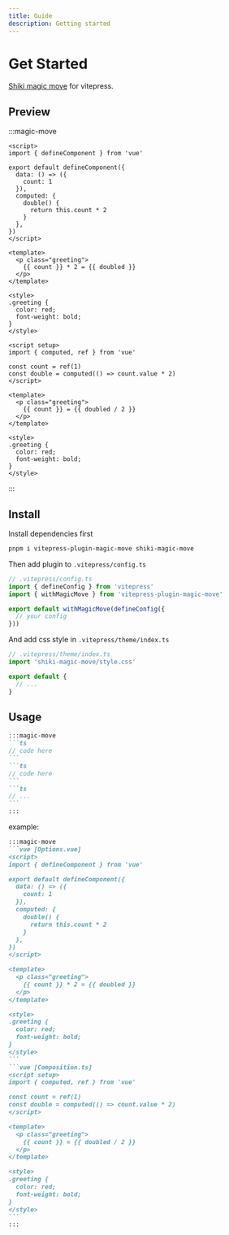 ```yaml
---
title: Guide
description: Getting started
---
```


# Get Started

[Shiki magic move](https://github.com/shikijs/shiki-magic-move) for vitepress.

## Preview

:::magic-move 
```vue [Options.vue]
<script>
import { defineComponent } from 'vue'

export default defineComponent({
  data: () => ({
    count: 1
  }),
  computed: {
    double() {
      return this.count * 2
    }
  },
})
</script>

<template>
  <p class="greeting">
    {{ count }} * 2 = {{ doubled }}
  </p>
</template>

<style>
.greeting {
  color: red;
  font-weight: bold;
}
</style>
```
```vue [Composition.vue]
<script setup>
import { computed, ref } from 'vue'

const count = ref(1)
const double = computed(() => count.value * 2)
</script>

<template>
  <p class="greeting">
    {{ count }} = {{ doubled / 2 }}
  </p>
</template>

<style>
.greeting {
  color: red;
  font-weight: bold;
}
</style>
```
:::

## Install

Install dependencies first

```bash
pnpm i vitepress-plugin-magic-move shiki-magic-move
```

Then add plugin to `.vitepress/config.ts`

```ts
// .vitepress/config.ts
import { defineConfig } from 'vitepress'
import { withMagicMove } from 'vitepress-plugin-magic-move'

export default withMagicMove(defineConfig({
  // your config
}))
```

And add css style in `.vitepress/theme/index.ts`

```ts
// .vitepress/theme/index.ts
import 'shiki-magic-move/style.css'

export default {
  // ...
}
```

## Usage

````md
:::magic-move
```ts
// code here
```
```ts
// code here
```
```ts
// ...
```
:::
````

example:

````md
:::magic-move 
```vue [Options.vue]
<script>
import { defineComponent } from 'vue'

export default defineComponent({
  data: () => ({
    count: 1
  }),
  computed: {
    double() {
      return this.count * 2
    }
  },
})
</script>

<template>
  <p class="greeting">
    {{ count }} * 2 = {{ doubled }}
  </p>
</template>

<style>
.greeting {
  color: red;
  font-weight: bold;
}
</style>
```
```vue [Composition.ts]
<script setup>
import { computed, ref } from 'vue'

const count = ref(1)
const double = computed(() => count.value * 2)
</script>

<template>
  <p class="greeting">
    {{ count }} = {{ doubled / 2 }}
  </p>
</template>

<style>
.greeting {
  color: red;
  font-weight: bold;
}
</style>
```
:::
````
